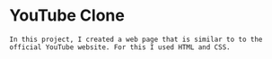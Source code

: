 <!-- Headings -->
# __YouTube Clone__


    In this project, I created a web page that is similar to to the official YouTube website. For this I used HTML and CSS.